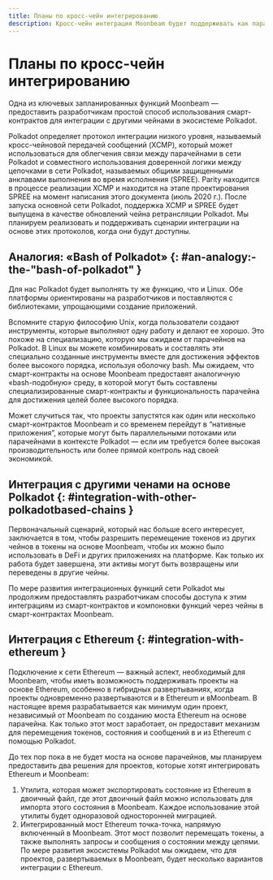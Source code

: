 ```yaml
---
title: Планы по кросс-чейн интегрированию
description: Кросс-чейн интеграция Moonbeam будет поддерживать как парачейны на базе Polkadot, так и чейны, отличные от Polkadot, например, Ethereum.
---
```


# Планы по кросс-чейн интегрированию

Одна из ключевых запланированных функций Moonbeam — предоставить разработчикам простой способ использования смарт-контрактов для интеграции с другими чейнами в экосистеме Polkadot.

Polkadot определяет протокол интеграции низкого уровня, называемый кросс-чейновой передачей сообщений (XCMP), который может использоваться для облегчения связи между парачейнами в сети Polkadot и совместного использования доверенной логики между цепочками в сети Polkadot, называемых общими защищенными анклавами выполнения во время исполнения (SPREE). Parity находится в процессе реализации XCMP и находится на этапе проектирования SPREE на момент написания этого документа (июль 2020 г.). После запуска основной сети Polkadot, поддержка XCMP и SPREE будет выпущена в качестве обновлений чейна ретрансляции Polkadot. Мы планируем реализовать и поддерживать сценарии интеграции на основе этих протоколов, когда они будут доступны.

## Аналогия: «Bash of Polkadot» {: #an-analogy:-the-"bash-of-polkadot" } 

Для нас Polkadot будет выполнять ту же функцию, что и Linux. Обе платформы ориентированы на разработчиков и поставляются с библиотеками, упрощающими создание приложений. 

Вспомните старую философию Unix, когда пользователи создают инструменты, которые выполняют одну работу и делают ее хорошо. Это похоже на специализацию, которую мы ожидаем от парачейнов на Polkadot. В Linux вы можете комбинировать и составлять эти специально созданные инструменты вместе для достижения эффектов более высокого порядка, используя оболочку bash. Мы ожидаем, что смарт-контракты на основе Moonbeam предоставят аналогичную «bash-подобную» среду, в которой могут быть составлены специализированные смарт-контракты и функциональность парачейна для достижения целей более высокого порядка.

Может случиться так, что проекты запустятся как один или несколько смарт-контрактов Moonbeam и со временем перейдут в “нативные приложения”, которые могут быть параллельными потоками или парачейнами в контексте Polkadot — если им требуется более высокая производительность или более прямой контроль над своей экономикой.

## Интеграция с другими ченами на основе Polkadot {: #integration-with-other-polkadotbased-chains } 

Первоначальный сценарий, который нас больше всего интересует, заключается в том, чтобы разрешить перемещение токенов из других чейнов в токены на основе Moonbeam, чтобы их можно было использовать в DeFi и других приложениях на платформе. Как только их работа будет завершена, эти активы могут быть возвращены или переведены в другие чейны.

По мере развития интеграционных функций сети Polkadot мы продолжим предоставлять разработчикам способы доступа к этим интеграциям из смарт-контрактов и компоновки функций через чейны в смарт-контрактах Moonbeam.

## Интеграция с Ethereum {: #integration-with-ethereum } 

Подключение к сети Ethereum — важный аспект, необходимый для Moonbeam, чтобы иметь возможность поддерживать проекты на основе Ethereum, особенно в гибридных развертываниях, когда проекты одновременно развертываются и в Ethereum и вMoonbeam. В настоящее время разрабатывается как минимум один проект, независимый от Moonbeam по созданию моста Ethereum на основе парачейна. Как только этот мост заработает, он предоставит механизм для перемещения токенов, состояния и сообщений в и из Ethereum с помощью Polkadot.

До тех пор пока в не будет моста на основе парачейнов, мы планируем предоставить два решения для проектов, которые хотят интегрировать Ethereum и Moonbeam:

 1. Утилита, которая может экспортировать состояние из Ethereum в двоичный файл, где этот двоичный файл можно использовать для импорта этого состояния в Moonbeam. Каждое использование этой утилиты будет одноразовой односторонней миграцией.
 2. Интегрированный мост Ethereum точка-точка, напрямую включенный в Moonbeam. Этот мост позволит перемещать токены, а также выполнять запросы и сообщения о состоянии между цепями. По мере развития экосистемы Polkadot мы ожидаем, что для проектов, развертываемых в Moonbeam, будет несколько вариантов интеграции с Ethereum.
